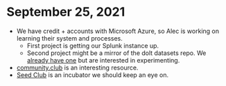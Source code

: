 # September 25, 2021

* We have credit + accounts with Microsoft Azure, so Alec is working on learning their system and processes.
  * First project is getting our Splunk instance up.
  * Second project might be a mirror of the dolt datasets repo. We [already have one](../../components/datasets/hadoop-datasets-mirror.md) but are interested in experimenting.
* [community.club](https://www.community.club/) is an interesting resource.
* [Seed Club](https://club.mirror.xyz/) is an incubator we should keep an eye on.

